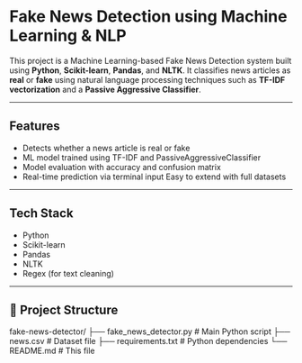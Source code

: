 #  Fake News Detection using Machine Learning & NLP

This project is a Machine Learning-based Fake News Detection system built using **Python**, **Scikit-learn**, **Pandas**, and **NLTK**. It classifies news articles as **real** or **fake** using natural language processing techniques such as **TF-IDF vectorization** and a **Passive Aggressive Classifier**.

---

## Features

-  Detects whether a news article is real or fake
-  ML model trained using TF-IDF and PassiveAggressiveClassifier
-  Model evaluation with accuracy and confusion matrix
-  Real-time prediction via terminal input
   Easy to extend with full datasets

---

##  Tech Stack

- Python
- Scikit-learn
- Pandas
- NLTK
- Regex (for text cleaning)

---

## 📁 Project Structure

fake-news-detector/
├── fake_news_detector.py # Main Python script
├── news.csv # Dataset file
├── requirements.txt # Python dependencies
└── README.md # This file


